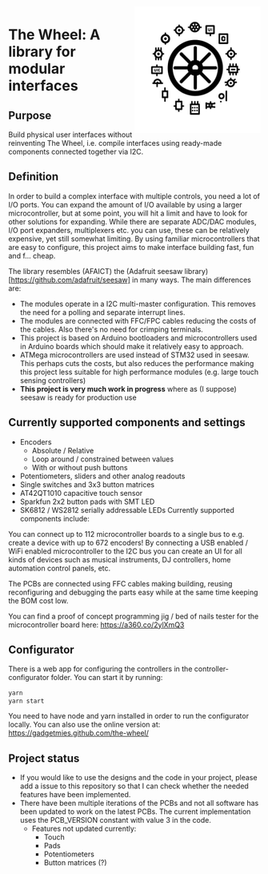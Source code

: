 <img src="the-wheel.png" align="right" style="width: 50%"/>

# The Wheel: A library for modular interfaces

## Purpose
Build physical user interfaces without reinventing The Wheel, i.e. compile
interfaces using ready-made components connected together via I2C.

## Definition

In order to build a complex interface with multiple controls, you need a lot
of I/O ports. You can expand the amount of I/O available by using a larger
microcontroller, but at some point, you will hit a limit and have to look
for other solutions for expanding. While there are separate ADC/DAC modules, 
I/O port expanders, multiplexers etc. you can use, these can be relatively
expensive, yet still somewhat limiting. By using familiar microcontrollers
that are easy to configure, this project aims to make interface building
fast, fun and f... cheap.

The library resembles (AFAICT) the (Adafruit seesaw library)[https://github.com/adafruit/seesaw]
in many ways. The main differences are:
* The modules operate in a I2C multi-master configuration. This removes the need for a polling and separate interrupt lines.
* The modules are connected with FFC/FPC cables reducing the costs of the cables. Also there's no need for crimping terminals.
* This project is based on Arduino bootloaders and microcontrollers used in Arduino boards which should make it relatively easy to approach.
* ATMega microcontrollers are used instead of STM32 used in seesaw. This perhaps cuts the costs, but also reduces the performance making this project less suitable for high performance modules (e.g. large touch sensing controllers)
* **This project is very much work in progress** where as (I suppose) seesaw is ready for production use

## Currently supported components and settings
* Encoders
  * Absolute / Relative
  * Loop around / constrained between values
  * With or without push buttons
* Potentiometers, sliders and other analog readouts
* Single switches and 3x3 button matrices
* AT42QT1010 capacitive touch sensor
* Sparkfun 2x2 button pads with SMT LED
* SK6812 / WS2812 serially addressable LEDs
Currently supported components include:

You can connect up to 112 microcontroller 
boards to a single bus to e.g. create a device with up to 672 encoders!
By connecting a USB enabled / WiFi enabled microcontroller to the I2C 
bus you can create an UI for all kinds of devices such as musical instruments,
DJ controllers, home automation control panels, etc.

The PCBs are connected using FFC cables making building, reusing
reconfiguring and debugging the parts easy while at the same time
keeping the BOM cost low.

You can find a proof of concept programming jig / bed of nails tester
for the microcontroller board here: https://a360.co/2ylXmQ3

## Configurator

There is a web app for configuring the controllers in the 
controller-configurator folder. You can start it by running:
```
yarn
yarn start
```

You need to have node and yarn installed in order to run the 
configurator locally. You can also use the online version at:
https://gadgetmies.github.com/the-wheel/

## Project status
* If you would like to use the designs and the code in your project, please add a issue to this repository
  so that I can check whether the needed features have been implemented.
* There have been multiple iterations of the PCBs and not all software has been updated to work on the
  latest PCBs. The current implementation uses the PCB_VERSION constant with value 3 in the code.
  * Features not updated currently:
    * Touch
    * Pads
    * Potentiometers
    * Button matrices (?)

